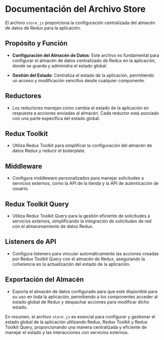 # Documentación del Archivo Store

El archivo `store.js` proporciona la configuración centralizada del almacén de datos de Redux para la aplicación.

## Propósito y Función

- **Configuración del Almacén de Datos**: Este archivo es fundamental para configurar el almacén de datos centralizado de Redux en la aplicación, donde se guarda y administra el estado global.

- **Gestión del Estado**: Centraliza el estado de la aplicación, permitiendo un acceso y modificación sencillos desde cualquier componente.

## Reductores

- Los reductores manejan cómo cambia el estado de la aplicación en respuesta a acciones enviadas al almacén. Cada reductor está asociado con una parte específica del estado global.

## Redux Toolkit

- Utiliza Redux Toolkit para simplificar la configuración del almacén de datos Redux y reducir el boilerplate.

## Middleware

- Configura middleware personalizados para manejar solicitudes a servicios externos, como la API de la tienda y la API de autenticación de usuario.

## Redux Toolkit Query

- Utiliza Redux Toolkit Query para la gestión eficiente de solicitudes a servicios externos, simplificando la integración de solicitudes de red con el almacenamiento de datos Redux.

## Listeners de API

- Configura listeners para vincular automáticamente las acciones creadas por Redux Toolkit Query con el almacén de Redux, asegurando la coherencia en la actualización del estado de la aplicación.

## Exportación del Almacén

- Exporta el almacén de datos configurado para que esté disponible para su uso en toda la aplicación, permitiendo a los componentes acceder al estado global de Redux y despachar acciones para modificar dicho estado.

En resumen, el archivo `store.js` es esencial para configurar y gestionar el estado global de la aplicación utilizando Redux, Redux Toolkit y Redux Toolkit Query, proporcionando una manera centralizada y eficiente de manejar el estado y las interacciones con servicios externos.
